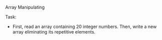 Array Manipulating

Task:
  - First, read an array containing 20 integer numbers. Then, write a new  array eliminating its repetitive elements.
